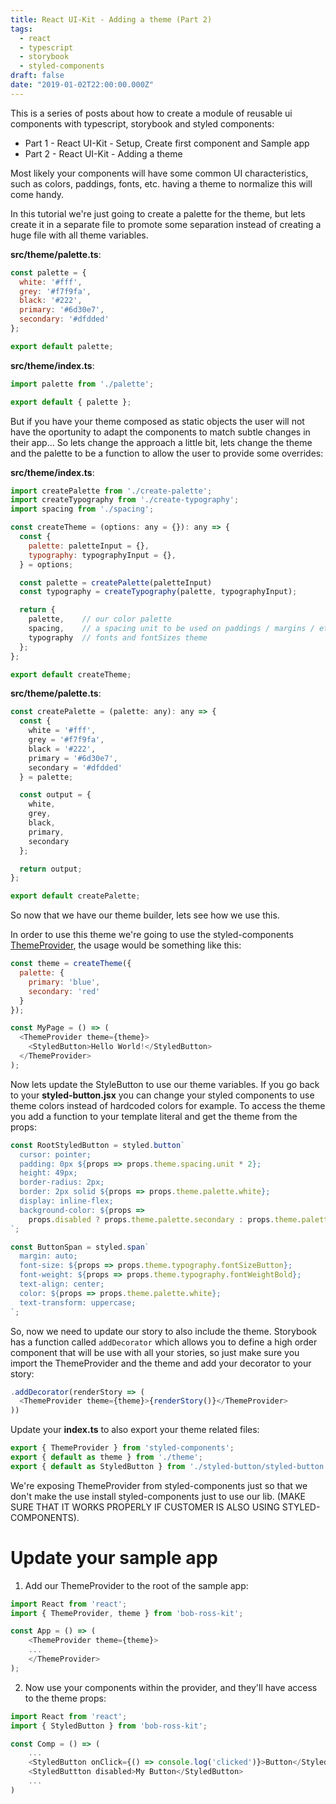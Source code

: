```yaml
---
title: React UI-Kit - Adding a theme (Part 2)
tags:
  - react
  - typescript
  - storybook
  - styled-components
draft: false
date: "2019-01-02T22:00:00.000Z"
---
```


This is a series of posts about how to create a module of reusable ui components with typescript, storybook and styled components:
* Part 1 - React UI-Kit - Setup, Create first component and Sample app
* Part 2 - React UI-Kit - Adding a theme

Most likely your components will have some common UI characteristics, such as colors, paddings, fonts, etc. having a theme to normalize this will come handy. 

In this tutorial we're just going to create a palette for the theme, but lets create it in a separate file to promote some separation instead of creating a huge file with all theme variables.

**src/theme/palette.ts**:
```js
const palette = {
  white: '#fff',
  grey: '#f7f9fa',
  black: '#222',
  primary: '#6d30e7',
  secondary: '#dfdded'
};

export default palette;
```

**src/theme/index.ts**:

```js
import palette from './palette';

export default { palette };
```

But if you have your theme composed as static objects the user will not have the oportunity to adapt the components to match subtle changes in their app... So lets change the approach a little bit, lets change the theme and the palette to be a function to allow the user to provide some overrides:

**src/theme/index.ts**:
```js
import createPalette from './create-palette';
import createTypography from './create-typography';
import spacing from './spacing';

const createTheme = (options: any = {}): any => {
  const {
    palette: paletteInput = {},
    typography: typographyInput = {},
  } = options;

  const palette = createPalette(paletteInput)
  const typography = createTypography(palette, typographyInput);

  return {
    palette,    // our color palette
    spacing,    // a spacing unit to be used on paddings / margins / etc.
    typography  // fonts and fontSizes theme
  };
};

export default createTheme;

```

**src/theme/palette.ts**:
```js
const createPalette = (palette: any): any => {
  const {
    white = '#fff',
    grey = '#f7f9fa',
    black = '#222',
    primary = '#6d30e7',
    secondary = '#dfdded'
  } = palette;

  const output = {
    white,
    grey,
    black,
    primary,
    secondary
  };

  return output;
};

export default createPalette;
```

So now that we have our theme builder, lets see how we use this.

In order to use this theme we're going to use the styled-components [ThemeProvider](https://www.styled-components.com/docs/advanced#theming), the usage would be something like this:

```js 
const theme = createTheme({
  palette: {
    primary: 'blue',
    secondary: 'red'
  }
});

const MyPage = () => (
  <ThemeProvider theme={theme}>
    <StyledButton>Hello World!</StyledButton>
  </ThemeProvider>
);
```

Now lets update the StyleButton to use our theme variables. If you go back to your **styled-button.jsx** you can change your styled components to use theme colors instead of hardcoded colors for example. To access the theme you add a function to your template literal and get the theme from the props:

```js
const RootStyledButton = styled.button`
  cursor: pointer;
  padding: 0px ${props => props.theme.spacing.unit * 2};
  height: 49px;
  border-radius: 2px;
  border: 2px solid ${props => props.theme.palette.white};
  display: inline-flex;
  background-color: ${props =>
    props.disabled ? props.theme.palette.secondary : props.theme.palette.primary};
`;

const ButtonSpan = styled.span`
  margin: auto;
  font-size: ${props => props.theme.typography.fontSizeButton};
  font-weight: ${props => props.theme.typography.fontWeightBold};
  text-align: center;
  color: ${props => props.theme.palette.white};
  text-transform: uppercase;
`;
```

So, now we need to update our story to also include the theme. Storybook has a function called `addDecorator` which allows you to define a high order component that will be use with all your stories, so just make sure you import the ThemeProvider and the theme and add your decorator to your story:

```js
.addDecorator(renderStory => (
  <ThemeProvider theme={theme}>{renderStory()}</ThemeProvider>
))
```

Update your **index.ts** to also export your theme related files:

```js
export { ThemeProvider } from 'styled-components';
export { default as theme } from './theme';
export { default as StyledButton } from './styled-button/styled-button';
```

We're exposing ThemeProvider from styled-components just so that we don't make the use install styled-components just to use our lib. (MAKE SURE THAT IT WORKS PROPERLY IF CUSTOMER IS ALSO USING STYLED-COMPONENTS).


# Update your sample app

1. Add our ThemeProvider to the root of the sample app: 

```js
import React from 'react';
import { ThemeProvider, theme } from 'bob-ross-kit';

const App = () => (
    <ThemeProvider theme={theme}>
    ...
    </ThemeProvider>
);

```

2. Now use your components within the provider, and they'll have access to the theme props:

```js
import React from 'react';
import { StyledButton } from 'bob-ross-kit';

const Comp = () => (
    ...
    <StyledButton onClick={() => console.log('clicked')}>Button</StyledButton>
    <StyledButtton disabled>My Button</StyledButton>
    ...
)
```
